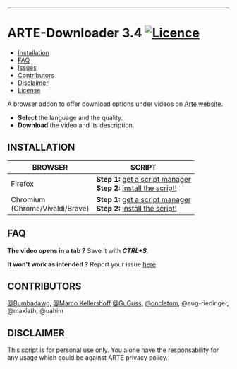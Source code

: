 ***
ARTE-Downloader **3.4** [![Licence](https://img.shields.io/badge/License-GPLv3-blue.svg)](../master/LICENSE.md)
=================
* [Installation](#installation)
* [FAQ](#faq)
* [Issues](../../issues)
* [Contributors](#contributors)
* [Disclaimer](#disclaimer)
* [License](../master/LICENSE.md)

A browser addon to offer download options under videos on [Arte website](https://www.arte.tv/).

* **Select** the language and the quality.
* **Download** the video and its description.

INSTALLATION
------------

BROWSER | SCRIPT
-|-
Firefox | **Step 1:** [get a script manager](https://addons.mozilla.org/en-GB/firefox/addon/tampermonkey/) <br>**Step 2:** [install the script!](../../raw/master/src/arte-downloader.js)
Chromium<br>(Chrome/Vivaldi/Brave) | **Step 1:** [get a script manager](https://chrome.google.com/webstore/detail/tampermonkey/dhdgffkkebhmkfjojejmpbldmpobfkfo)<br>**Step 2:** [install the script!](../../raw/master/src/arte-downloader.js)

FAQ
---
**The video opens in a tab ?**
Save it with ***CTRL+S***.

**It won't work as intended ?**
Report your issue [here](../../issues).

CONTRIBUTORS
-----------
[@Bumbadawg](https://github.com/Bumbadawg), [@Marco Kellershoff](https://github.com/walialu) [@GuGuss](https://github.com/GuGuss), [@oncletom](https://github.com/oncletom), @aug-riedinger, @maxlath, @uahim

DISCLAIMER
-------

This script is for personal use only. You alone have the responsability for any usage which could be against ARTE privacy policy.
